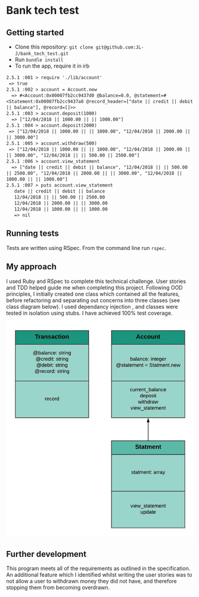 # Bank tech test #

## Getting started ##
- Clone this repository: `git clone git@github.com:JL-J/bank_tech_test.git`
- Run `bundle install`
- To run the app, require it in irb

```
2.5.1 :001 > require './lib/account'
 => true
2.5.1 :002 > account = Account.new
  => #<Account:0x00007fb2cc9437d0 @balance=0.0, @statement=#<Statement:0x00007fb2cc9437a8 @record_header=["date || credit || debit || balance"], @record=[]>>
2.5.1 :003 > account.deposit(1000)
  => ["12/04/2018 || 1000.00 || || 1000.00"]
2.5.1 :004 > account.deposit(2000)
 => ["12/04/2018 || 1000.00 || || 1000.00", "12/04/2018 || 2000.00 || || 3000.00"]
2.5.1 :005 > account.withdraw(500)
 => ["12/04/2018 || 1000.00 || || 1000.00", "12/04/2018 || 2000.00 || || 3000.00", "12/04/2018 || || 500.00 || 2500.00"]
2.5.1 :006 > account.view_statement
  => ["date || credit || debit || balance", "12/04/2018 || || 500.00 || 2500.00", "12/04/2018 || 2000.00 || || 3000.00", "12/04/2018 || 1000.00 || || 1000.00"]
2.5.1 :007 > puts account.view_statement
   date || credit || debit || balance
   12/04/2018 || || 500.00 || 2500.00
   12/04/2018 || 2000.00 || || 3000.00
   12/04/2018 || 1000.00 || || 1000.00
   => nil
```

## Running tests ##
Tests are written using RSpec. From the command line run `rspec`.

## My approach ##
I used Ruby and RSpec to complete this technical challenge. User stories and TDD helped guide me when completing this project. Following OOD principles, I initially created one class which contained all the features, before refactoring and separating out concerns into three classes (see class diagram below). I used dependancy injection , and classes were tested in isolation using stubs. I have achieved 100% test coverage.     

![Class diagram](ClassDiagram.jpeg)

## Further development ##
This program meets all of the requirements as outlined in the specification. An additional feature which I identified whilst writing the user stories was to not allow a user to withdrawn money they did not have, and therefore stopping them from becoming overdrawn.
